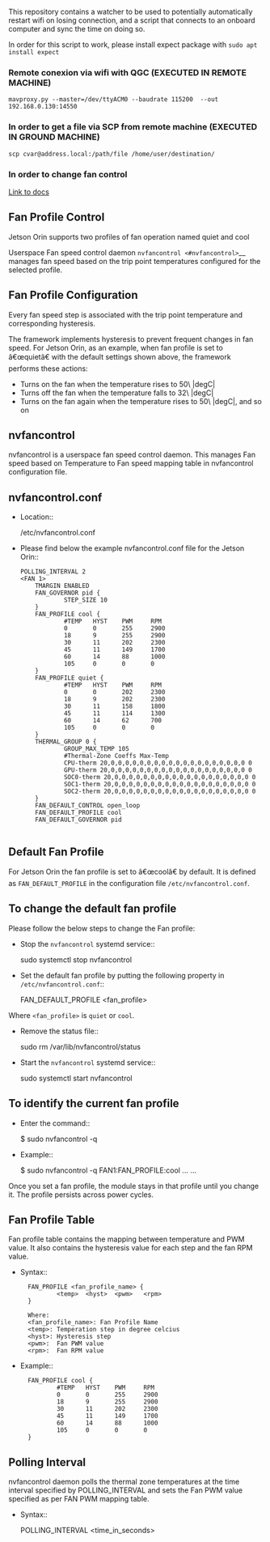 This repository contains a watcher to be used to potentially automatically restart wifi on losing connection, and a script that connects to an onboard computer and sync the time on doing so.

In order for this script to work, please install expect package with ```sudo apt install expect```

### Remote conexion via wifi with QGC (EXECUTED IN REMOTE MACHINE)

```mavproxy.py --master=/dev/ttyACM0 --baudrate 115200  --out 192.168.0.130:14550```

### In order to get a file via SCP from remote machine (EXECUTED IN GROUND MACHINE)

```scp cvar@address.local:/path/file /home/user/destination/```

### In order to change fan control

[Link to docs](https://docs.nvidia.com/jetson/archives/r34.1/DeveloperGuide/text/SD/PlatformPowerAndPerformance/JetsonOrinNxSeriesAndJetsonAgxOrinSeries.html#nvfancontrol)

Fan Profile Control
-----------------

Jetson Orin supports two profiles of fan operation named quiet and
cool

Userspace Fan speed control daemon `nvfancontrol <#nvfancontrol>`__ manages fan speed
based on the trip point temperatures configured for the selected profile.

Fan Profile Configuration
-----------------

Every fan speed step is associated with the trip point temperature and
corresponding hysteresis. 

The framework implements hysteresis to prevent frequent changes in fan
speed. For Jetson Orin, as an example, when fan
profile is set to â€œquietâ€ with the default settings shown above, the
framework performs these actions:

- Turns on the fan when the temperature rises to 50\ |degC|
- Turns off the fan when the temperature falls to 32\ |degC|
- Turns on the fan again when the temperature rises to 50\ |degC|, and so on

nvfancontrol
-----------------

nvfancontrol is a userspace fan speed control daemon.
This manages Fan speed based on Temperature to Fan speed mapping table in nvfancontrol configuration file.

nvfancontrol.conf
-----------------

- Location::

    /etc/nvfancontrol.conf

- Please find below the example nvfancontrol.conf file for the Jetson Orin::
    ```
    POLLING_INTERVAL 2
    <FAN 1>
        TMARGIN ENABLED
        FAN_GOVERNOR pid {
                STEP_SIZE 10
        }
        FAN_PROFILE cool {
                #TEMP   HYST    PWM     RPM
                0       0       255     2900
                18      9       255     2900
                30      11      202     2300
                45      11      149     1700
                60      14      88      1000
                105     0       0       0
        }
        FAN_PROFILE quiet {
                #TEMP   HYST    PWM     RPM
                0       0       202     2300
                18      9       202     2300
                30      11      158     1800
                45      11      114     1300
                60      14      62      700
                105     0       0       0
        }
        THERMAL_GROUP 0 {
                GROUP_MAX_TEMP 105
                #Thermal-Zone Coeffs Max-Temp
                CPU-therm 20,0,0,0,0,0,0,0,0,0,0,0,0,0,0,0,0,0,0,0 0
                GPU-therm 20,0,0,0,0,0,0,0,0,0,0,0,0,0,0,0,0,0,0,0 0
                SOC0-therm 20,0,0,0,0,0,0,0,0,0,0,0,0,0,0,0,0,0,0,0 0
                SOC1-therm 20,0,0,0,0,0,0,0,0,0,0,0,0,0,0,0,0,0,0,0 0
                SOC2-therm 20,0,0,0,0,0,0,0,0,0,0,0,0,0,0,0,0,0,0,0 0
        }
        FAN_DEFAULT_CONTROL open_loop
        FAN_DEFAULT_PROFILE cool
        FAN_DEFAULT_GOVERNOR pid
        

Default Fan Profile
-----------------

For Jetson Orin the fan profile is set to â€œcoolâ€ by default. It is defined as ``FAN_DEFAULT_PROFILE`` in the configuration file ``/etc/nvfancontrol.conf``.

To change the default fan profile
-----------------

Please follow the below steps to change the Fan profile:

- Stop the ``nvfancontrol`` systemd service::

    sudo systemctl stop nvfancontrol

- Set the default fan profile by putting the following property in ``/etc/nvfancontrol.conf``::

    FAN_DEFAULT_PROFILE <fan_profile>

Where ``<fan_profile>`` is ``quiet`` or ``cool``.

- Remove the status file::

    sudo rm /var/lib/nvfancontrol/status

- Start the ``nvfancontrol`` systemd service::

    sudo systemctl start nvfancontrol

To identify the current fan profile
-----------------

- Enter the command::

    $ sudo nvfancontrol -q

- Example::

    $ sudo nvfancontrol -q
    FAN1:FAN_PROFILE:cool
    ...
    ...

Once you set a fan profile, the module stays in that profile until you change
it. The profile persists across power cycles.

Fan Profile Table
-----------------

Fan profile table contains the mapping between temperature and PWM value. It also
contains the hysteresis value for each step and the fan RPM value.

- Syntax::

        FAN_PROFILE <fan_profile_name> {
                <temp>  <hyst>  <pwm>   <rpm>
        }

        Where:
        <fan_profile_name>: Fan Profile Name
        <temp>: Temperation step in degree celcius
        <hyst>: Hysteresis step
        <pwm>:  Fan PWM value
        <rpm>:  Fan RPM value

- Example::

        FAN_PROFILE cool {
                #TEMP   HYST    PWM     RPM
                0       0       255     2900
                18      9       255     2900
                30      11      202     2300
                45      11      149     1700
                60      14      88      1000
                105     0       0       0
        }

Polling Interval
-----------------

nvfancontrol daemon polls the thermal zone temperatures at the time interval specified by POLLING_INTERVAL
and sets the Fan PWM value specified as per FAN PWM mapping table.

- Syntax::

    POLLING_INTERVAL <time_in_seconds>
